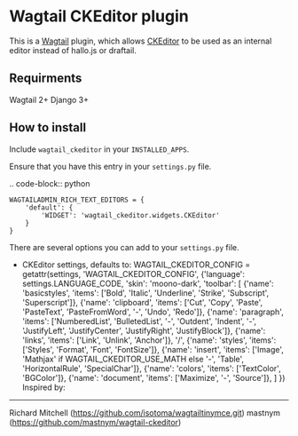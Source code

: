 # Wagtail CKEditor plugin

This is a [Wagtail](https://wagtail.io/) plugin, which allows [CKEditor](http://ckeditor.com/) to be used as an internal editor
instead of hallo.js or draftail.

## Requirments

Wagtail 2+
Django 3+

## How to install

Include `wagtail_ckeditor` in your `INSTALLED_APPS`.

Ensure that you have this entry in your `settings.py` file.

.. code-block:: python

    WAGTAILADMIN_RICH_TEXT_EDITORS = {
        'default': {
            'WIDGET': 'wagtail_ckeditor.widgets.CKEditor'
        }
    }

There are several options you can add to your `settings.py` file.

- CKEditor settings, defaults to:
  WAGTAIL_CKEDITOR_CONFIG = getattr(settings, 'WAGTAIL_CKEDITOR_CONFIG',
  {'language': settings.LANGUAGE_CODE,
  'skin': 'moono-dark',
  'toolbar': [
  {'name': 'basicstyles',
  'items': ['Bold', 'Italic', 'Underline', 'Strike', 'Subscript', 'Superscript']},
  {'name': 'clipboard',
  'items': ['Cut', 'Copy', 'Paste', 'PasteText', 'PasteFromWord', '-', 'Undo',
  'Redo']},
  {'name': 'paragraph',
  'items': ['NumberedList', 'BulletedList', '-', 'Outdent', 'Indent', '-',
  'JustifyLeft', 'JustifyCenter', 'JustifyRight', 'JustifyBlock']},
  {'name': 'links', 'items': ['Link', 'Unlink', 'Anchor']},
  '/',
  {'name': 'styles', 'items': ['Styles', 'Format', 'Font', 'FontSize']},
  {'name': 'insert',
  'items': ['Image', 'Mathjax' if WAGTAIL_CKEDITOR_USE_MATH else '-', 'Table',
  'HorizontalRule', 'SpecialChar']},
  {'name': 'colors', 'items': ['TextColor', 'BGColor']},
  {'name': 'document', 'items': ['Maximize', '-', 'Source']},
  ]
  })
  Inspired by:

---

Richard Mitchell (https://github.com/isotoma/wagtailtinymce.git)
mastnym (https://github.com/mastnym/wagtail-ckeditor)
